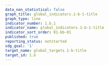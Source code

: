 ```yaml
---
data_non_statistical: false
graph_title: global_indicators.1-b-1-title
graph_type: line
indicator_number: 1.b.1
indicator_name: global_indicators.1-b-1-title
indicator_sort_order: 01-bb-01
published: true
reporting_status: notstarted
sdg_goal: '1'
target_name: global_targets.1-b-title
target_id: 1.b
---
```

